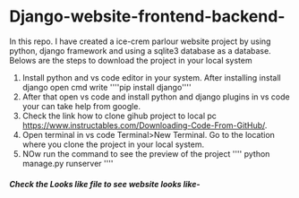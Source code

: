 # Django-website-frontend-backend-
In this repo. I have created a ice-crem parlour website project by using python, django framework and using a sqlite3 database as a database.
Belows are the steps to download the project in your local system
1. Install python and vs code editor in your system. After installing install django open cmd write ''''pip install django''''
2. After that open vs code and install python and django plugins in vs code your can take help from google.
3. Check the link how to clone gihub project to local pc https://www.instructables.com/Downloading-Code-From-GitHub/.
4. Open terminal in vs code Terminal>New Terminal. Go to the location where you clone the project in your local system.
5. NOw run the command to see the preview of the project
   ''''
   python manage.py runserver
    ''''

##### Check the Looks like file to see website looks like-

